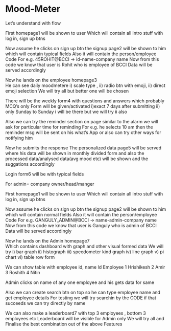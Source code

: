 # Mood-Meter

Let’s understand with flow 

First homepage1 will be shown to user 
Which will contain all intro stuff with log in, sign up btns 




Now assume he clicks on sign up btn the signup page2 will be shown to him which will contain typical fields 
Also it will contain the person/employee Code 
For e.g. 45ROHIT@BCCI -> id-name-company name 
Now from this code we know that user is Rohit who is employee of BCCI 
Data will be served accordingly 




Now he lands on the employee homepage3  
He can see daily moodmetere   i) scale type , ii) radio btn with emoji, ii) direct emoji selection
We will try all but better one will be chosen

There will be the weekly form4 with questions and answers which probably MCQ’s only
Form will be given/activated i)exact 7  days after submitting ii) only Sunday to Sunday 
 i will be there but we will try ii also   

Also we can try the reminder section on page similar to the alarm we will ask for particular time for reminding 
For e.g. he selects 10 am then the reminder msg will be sent on his what’s App or also can try  other ways for notifying him 

Now he submits the response 
The personalized data page5 will be served where his data will be shown in monthly divided form and also the processed data/analysed data(avg mood etc) will be shown and the suggations accordingly 

Login form6 will be with typical fields  







For admin= company owner/head/manger

First homepage1 will be shown to user 
Which will contain all intro stuff with log in, sign up btns 

Now assume he clicks on sign up btn the signup page2 will be shown to him which will contain normal fields 
Also it will contain the person/employee Code 
For e.g. GANGULY_ADMIN@BCCI -> name-admin-company name 
Now from this code we know that user is Ganguly who is admin of BCCI 
Data will be served accordingly 

Now he lands on the Admin homepage7  
Which contains dashboard with graph and other visual formed data 
We will try i) bar graph ii) histograph iii) speedometer kind graph iv) line graph v) pi chart vi) table row form
        
        


We can show table with employee id, name 
Id	Employee
1	Hrishikesh
2	Amir
3	Roshith
4	Nitin

Admin clicks on name of any one employee and his gets data for same  

Also we can create search btn on top so he can type employee name and get employee details
For testing  we will try searchin by the CODE if that succeeds we can try directly by name 

We can also make a leaderboard7 with top 3 employees , bottom 3 employees etc 
Leaderboard will be visible for Admin only
We will try all and Finalise the best combination out of the above Features  
  

